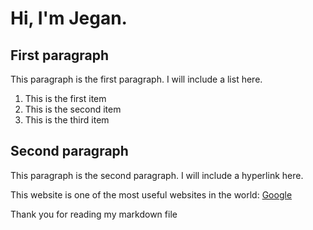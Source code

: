 # Hi, I'm Jegan.
## First paragraph
This paragraph is the first paragraph. I will include a list here.
1. This is the first item
1. This is the second item
1. This is the third item
## Second paragraph
This paragraph is the second paragraph. I will include a hyperlink here.

This website is one of the most useful websites in the world: [Google](google.com)

Thank you for reading my markdown file

